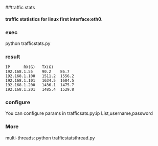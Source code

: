 ##traffic stats

#### traffic statistics for linux first interface:eth0.

### exec

python trafficstats.py

### result
```
IP		RX(G)	TX(G)
192.168.1.55	90.2	86.7
192.168.1.100	1511.2	1556.2
192.168.1.101	1634.5	1684.5
192.168.1.200	1436.1	1475.7
192.168.1.201	1485.4	1529.8
```
### configure

You can configure params in trafficsats.py:ip List,username,password

### More

multi-threads:
python trafficstatsthread.py
